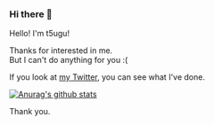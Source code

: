 ### Hi there 👋

<!--
**t5ugu/t5ugu** is a ✨ _special_ ✨ repository because its `README.md` (this file) appears on your GitHub profile.

Here are some ideas to get you started:

- 🔭 I’m currently working on ...
- 🌱 I’m currently learning ...
- 👯 I’m looking to collaborate on ...
- 🤔 I’m looking for help with ...
- 💬 Ask me about ...
- 📫 How to reach me: ...
- 😄 Pronouns: ...
- ⚡ Fun fact: ...
-->

Hello! I'm t5ugu!

Thanks for interested in me.  
But I can't do anything for you :(

If you look at [my Twitter](http://twitter.com/t5ugu), you can see what I've done.

[![Anurag's github stats](https://github-readme-stats.vercel.app/api?username=t5ugu)](https://github.com/anuraghazra/github-readme-stats)

Thank you.
